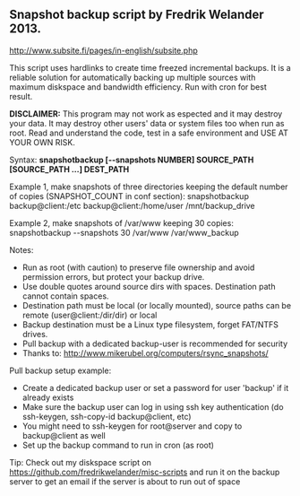 Snapshot backup script by Fredrik Welander 2013.
--------
http://www.subsite.fi/pages/in-english/subsite.php

This script uses hardlinks to create time freezed incremental backups. It is a reliable solution for automatically 
backing up multiple sources with maximum diskspace and bandwidth efficiency. Run with cron for best result.


**DISCLAIMER:**
This program may not work as espected and it may destroy your data.
It may destroy other users' data or system files too when run as root.
Read and understand the code, test in a safe environment and USE AT YOUR OWN RISK.

Syntax: **snapshotbackup [--snapshots NUMBER] SOURCE_PATH [SOURCE_PATH ...] DEST_PATH**

Example 1, make snapshots of three directories keeping the default number of copies (SNAPSHOT_COUNT in conf section):
snapshotbackup backup@client:/etc backup@client:/home/user /mnt/backup_drive

Example 2, make snapshots of /var/www keeping 30 copies:
snapshotbackup --snapshots 30 /var/www /var/www_backup

Notes:
- Run as root (with caution) to preserve file ownership and avoid permission errors, but protect your backup drive.
- Use double quotes around source dirs with spaces. Destination path cannot contain spaces.
- Destination path must be local (or locally mounted), source paths can be remote (user@client:/dir/dir) or local
- Backup destination must be a Linux type filesystem, forget FAT/NTFS drives.
- Pull backup with a dedicated backup-user is recommended for security
- Thanks to: http://www.mikerubel.org/computers/rsync_snapshots/

Pull backup setup example:
- Create a dedicated backup user or set a password for user 'backup' if it already exists
- Make sure the backup user can log in using ssh key authentication (do ssh-keygen, ssh-copy-id backup@client, etc)
- You might need to ssh-keygen for root@server and copy to backup@client as well
- Set up the backup command to run in cron (as root)

Tip: Check out my diskspace script on https://github.com/fredrikwelander/misc-scripts and run it on the backup server to get an email if the server is about to run out of space


